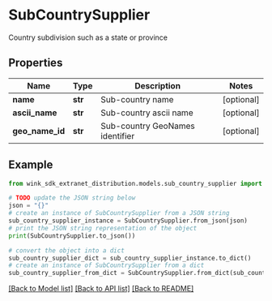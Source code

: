 # SubCountrySupplier

Country subdivision such as a state or province

## Properties

Name | Type | Description | Notes
------------ | ------------- | ------------- | -------------
**name** | **str** | Sub-country name | [optional] 
**ascii_name** | **str** | Sub-country ascii name | [optional] 
**geo_name_id** | **str** | Sub-country GeoNames identifier | [optional] 

## Example

```python
from wink_sdk_extranet_distribution.models.sub_country_supplier import SubCountrySupplier

# TODO update the JSON string below
json = "{}"
# create an instance of SubCountrySupplier from a JSON string
sub_country_supplier_instance = SubCountrySupplier.from_json(json)
# print the JSON string representation of the object
print(SubCountrySupplier.to_json())

# convert the object into a dict
sub_country_supplier_dict = sub_country_supplier_instance.to_dict()
# create an instance of SubCountrySupplier from a dict
sub_country_supplier_from_dict = SubCountrySupplier.from_dict(sub_country_supplier_dict)
```
[[Back to Model list]](../README.md#documentation-for-models) [[Back to API list]](../README.md#documentation-for-api-endpoints) [[Back to README]](../README.md)


